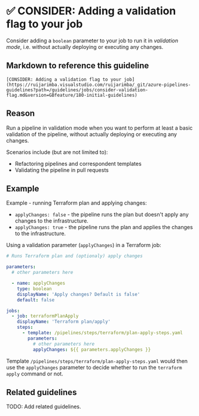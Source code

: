 # ✅ CONSIDER: Adding a validation flag to your job

Consider adding a `boolean` parameter to your job to run it in
_validation mode_, i.e. without actually deploying or executing any changes.

## Markdown to reference this guideline

```plaintext
[CONSIDER: Adding a validation flag to your job](https://ruijarimba.visualstudio.com/ruijarimba/_git/azure-pipelines-guidelines?path=/guidelines/jobs/consider-validation-flag.md&version=GBfeature/180-initial-guidelines)
```

## Reason

Run a pipeline in validation mode when you want to perform at least a basic
validation of the pipeline, without actually deploying or executing any changes.

Scenarios include (but are not limited to):

- Refactoring pipelines and correspondent templates
- Validating the pipeline in pull requests

## Example

Example - running Terraform plan and applying changes:

- `applyChanges: false` - the pipeline runs the plan but doesn't apply any
changes to the infrastructure.
- `applyChanges: true` - the pipeline runs the plan and applies the changes
to the infrastructure.

Using a validation parameter (`applyChanges`) in a Terraform job:

```yaml
# Runs Terraform plan and (optionaly) apply changes

parameters:
  # other parameters here

  - name: applyChanges
    type: boolean
    displayName: 'Apply changes? Default is false'
    default: false

jobs:
  - job: terraformPlanApply
    displayName: 'Terraform plan/apply'
    steps:
      - template: /pipelines/steps/terraform/plan-apply-steps.yaml
        parameters:
          # other parameters here
          applyChanges: ${{ parameters.applyChanges }}
```

Template `/pipelines/steps/terraform/plan-apply-steps.yaml` would then use the
`applyChanges` parameter to decide whether to run the `terraform apply` command
or not.

## Related guidelines

TODO: Add related guidelines.
